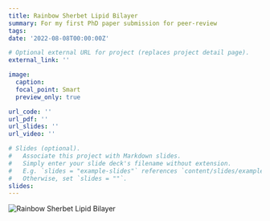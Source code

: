 ```yaml
---
title: Rainbow Sherbet Lipid Bilayer
summary: For my first PhD paper submission for peer-review
tags:
date: '2022-08-08T00:00:00Z'

# Optional external URL for project (replaces project detail page).
external_link: ''

image:
  caption:
  focal_point: Smart
  preview_only: true

url_code: ''
url_pdf: ''
url_slides: ''
url_video: ''

# Slides (optional).
#   Associate this project with Markdown slides.
#   Simply enter your slide deck's filename without extension.
#   E.g. `slides = "example-slides"` references `content/slides/example-slides.md`.
#   Otherwise, set `slides = ""`.
slides:
---
```

<img src="featured_gif.gif" alt="Rainbow Sherbet Lipid Bilayer"/>

